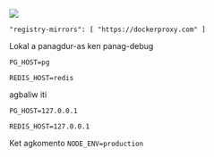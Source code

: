 ![](https://pub-b8db533c86124200a9d799bf3ba88099.r2.dev/2023/03/wbhiRD1.webp)

```
"registry-mirrors": [ "https://dockerproxy.com" ]
```

Lokal a panagdur-as ken panag-debug

```
PG_HOST=pg

REDIS_HOST=redis
```

agbaliw iti

```
PG_HOST=127.0.0.1

REDIS_HOST=127.0.0.1

```

Ket agkomento `NODE_ENV=production`